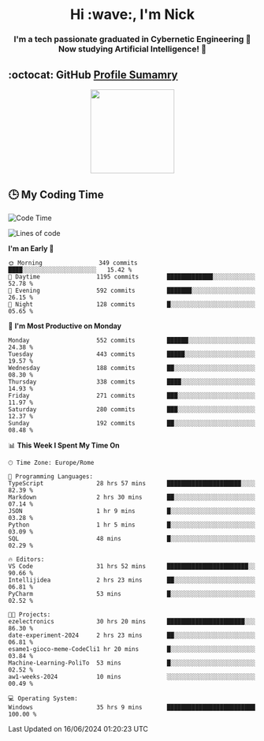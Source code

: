 <h1 align="center">Hi :wave:, I'm Nick</h1>

<h3 align="center">I'm a tech passionate graduated in Cybernetic Engineering 🤖<br>
Now studying Artificial Intelligence! 🧠</h3>


## :octocat: GitHub <a href="https://github.com/vn7n24fzkq/github-profile-summary-cards">Profile Sumamry</a>

<p align="center">
   <img style="height:170px;display:inline-block"  src="http://github-profile-summary-cards.vercel.app/api/cards/profile-details?username=CodeClimberNT&theme=github_dark" />
<!--    <img style="height:170px;display:inline-block"  src="http://github-profile-summary-cards.vercel.app/api/cards/repos-per-language?username=CodeClimberNT&theme=github_dark&exclude=" /> -->
</p>

 ## :clock3: My Coding Time 
 
<!--START_SECTION:waka-->
![Code Time](http://img.shields.io/badge/Code%20Time-289%20hrs%2035%20mins-blue)

![Lines of code](https://img.shields.io/badge/From%20Hello%20World%20I%27ve%20Written-2.7%20million%20lines%20of%20code-blue)

**I'm an Early 🐤** 

```text
🌞 Morning                349 commits         ████░░░░░░░░░░░░░░░░░░░░░   15.42 % 
🌆 Daytime                1195 commits        █████████████░░░░░░░░░░░░   52.78 % 
🌃 Evening                592 commits         ███████░░░░░░░░░░░░░░░░░░   26.15 % 
🌙 Night                  128 commits         █░░░░░░░░░░░░░░░░░░░░░░░░   05.65 % 
```
📅 **I'm Most Productive on Monday** 

```text
Monday                   552 commits         ██████░░░░░░░░░░░░░░░░░░░   24.38 % 
Tuesday                  443 commits         █████░░░░░░░░░░░░░░░░░░░░   19.57 % 
Wednesday                188 commits         ██░░░░░░░░░░░░░░░░░░░░░░░   08.30 % 
Thursday                 338 commits         ████░░░░░░░░░░░░░░░░░░░░░   14.93 % 
Friday                   271 commits         ███░░░░░░░░░░░░░░░░░░░░░░   11.97 % 
Saturday                 280 commits         ███░░░░░░░░░░░░░░░░░░░░░░   12.37 % 
Sunday                   192 commits         ██░░░░░░░░░░░░░░░░░░░░░░░   08.48 % 
```


📊 **This Week I Spent My Time On** 

```text
🕑︎ Time Zone: Europe/Rome

💬 Programming Languages: 
TypeScript               28 hrs 57 mins      █████████████████████░░░░   82.39 % 
Markdown                 2 hrs 30 mins       ██░░░░░░░░░░░░░░░░░░░░░░░   07.14 % 
JSON                     1 hr 9 mins         █░░░░░░░░░░░░░░░░░░░░░░░░   03.28 % 
Python                   1 hr 5 mins         █░░░░░░░░░░░░░░░░░░░░░░░░   03.09 % 
SQL                      48 mins             █░░░░░░░░░░░░░░░░░░░░░░░░   02.29 % 

🔥 Editors: 
VS Code                  31 hrs 52 mins      ███████████████████████░░   90.66 % 
Intellijidea             2 hrs 23 mins       ██░░░░░░░░░░░░░░░░░░░░░░░   06.81 % 
PyCharm                  53 mins             █░░░░░░░░░░░░░░░░░░░░░░░░   02.52 % 

🐱‍💻 Projects: 
ezelectronics            30 hrs 20 mins      ██████████████████████░░░   86.30 % 
date-experiment-2024     2 hrs 23 mins       ██░░░░░░░░░░░░░░░░░░░░░░░   06.81 % 
esame1-gioco-meme-CodeCli1 hr 20 mins        █░░░░░░░░░░░░░░░░░░░░░░░░   03.84 % 
Machine-Learning-PoliTo  53 mins             █░░░░░░░░░░░░░░░░░░░░░░░░   02.52 % 
aw1-weeks-2024           10 mins             ░░░░░░░░░░░░░░░░░░░░░░░░░   00.49 % 

💻 Operating System: 
Windows                  35 hrs 9 mins       █████████████████████████   100.00 % 
```


 Last Updated on 16/06/2024 01:20:23 UTC
<!--END_SECTION:waka-->

